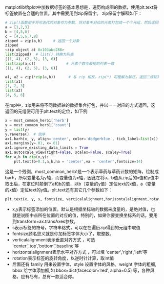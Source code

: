 matplotlib给plot中加数据标签的基本思想是，遍历构成图的数据，使用plt.text将标签放置在合适的位置，其中需要用到zip保留字。
zip保留字解释如下：
``` python
# zip()函数用于将可迭代的对象作为参数，将对象中对应的元素打包成一个个元组，然后返回由这些元组组成的列表。
a = [1,2,3]  
b = [4,5,6]  
c = [4,5,6,7,8]  
zipped = zip(a,b)     # 返回一个对象  
zipped  
<zip object at 0x103abc288>  
list(zipped)  # list() 转换为列表  
[(1, 4), (2, 5), (3, 6)]  
list(zip(a,c))              # 元素个数与最短的列表一致  
[(1, 4), (2, 5), (3, 6)]

a1, a2 = zip(*zip(a,b))      # 与 zip 相反，zip(*) 可理解为解压，返回二维矩阵式  
list(a1)  
[1, 2, 3]  
list(a2)  
[4, 5, 6]
```
在mpl中，zip用来将不同数据轴的数据集合打包，并以一一对应的方式返回，这返回的元组便可用于plt.text的定位，如下例
``` python
x = most_common_herb1['herb']
y = most_common_herb1['count']
y = list(y)
y.reverse()  # 倒序
ax1.barh(x, y, align='center', color='dodgerblue', tick_label=list(x))
ax1.margins(y=.01, x=.01)
ax1.ignore_existing_data_limits = True
ax1.autoscale_view(tight=False, scalex=False, scaley=True)
for a,b in zip(x,y):
	plt.text(b+0.1,a,b,ha = 'center',va = 'center',fontsize=14)
```
这是一个残例，most_common_herb1是一个表示草药与草药计数的矩阵，绘制成barh，所以变量名为y轴，而变量值为x轴，因此在将a，b值从zip后的x值和y值中取出后，在定位时颠倒了a和b的值，以b（变量的y值）定位text的x值，a（变量的x值）定位text的y值。plt.text还有其它几个参数如下：
``` python
plt.text(x, y, s, fontsize, verticalalignment,horizontalalignment,rotation , **kwargs)
```

-   x,y表示标签添加的位置，默认是根据坐标轴的数据来度量的，是绝对值，也就是说图中点所在位置的对应的值，特别的，如果你要变换坐标系的话，要用到transform=ax.transAxes参数。
-   s表示标签的符号，字符串格式，可以在在遍历zip得到的元组中取值
-   fontsize顾名思义就是你加标签字体大小了，取整数。
-   verticalalignment表示垂直对齐方式 ，可选 'center','top','bottom','baseline'等
-   horizontalalignment表示水平对齐方式 ，可以填 'center','right','left'等
-   rotation表示标签的旋转角度，以逆时针计算，取int值
-   后面还有 family 用来设置字体，style 设置字体的风格，weight 字体的粗细, bbox 给字体添加框,如 bbox=dict(facecolor=‘red’, alpha=0.5) 等，各种风格，应有尽有，总有一款适合你。

